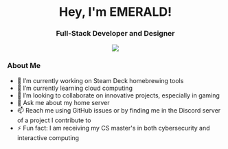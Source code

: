 <h1 align="center">Hey, I'm EMERALD!</h1>
<h3 align="center">Full-Stack Developer and Designer</h3>
<p align="center">
  <img src="https://github-readme-stats.vercel.app/api?username=EMERALD0874&count_private=true&show_icons=true&theme=midnight-purple" />
</p>

### About Me
- 🔭 I’m currently working on Steam Deck homebrewing tools
- 🌱 I’m currently learning cloud computing
- 👯 I’m looking to collaborate on innovative projects, especially in gaming
- 💬 Ask me about my home server
- 📫 Reach me using GitHub issues or by finding me in the Discord server of a project I contribute to
- ⚡ Fun fact: I am receiving my CS master's in both cybersecurity and interactive computing
